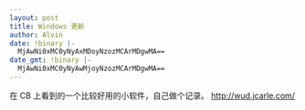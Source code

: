 ```yaml
---
layout: post
title: Windows 更新
author: Alvin
date: !binary |-
  MjAwNi0xMC0yNyAxMDoyNzozMCArMDgwMA==
date_gmt: !binary |-
  MjAwNi0xMC0yNyAwMjoyNzozMCArMDgwMA==
---
```

在 CB 上看到的一个比较好用的小软件，自己做个记录。
<a href="http://wud.jcarle.com/">http://wud.jcarle.com/</a>
